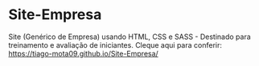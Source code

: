 # Site-Empresa
Site (Genérico de Empresa) usando HTML, CSS e SASS - Destinado para treinamento e avaliação de iniciantes.
Cleque aqui para conferir:
https://tiago-mota09.github.io/Site-Empresa/
